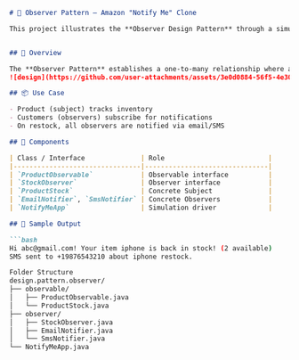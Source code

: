 ```markdown
# 🔔 Observer Pattern – Amazon "Notify Me" Clone

This project illustrates the **Observer Design Pattern** through a simulation of Amazon's "Notify Me" feature for out-of-stock products.


## 📘 Overview

The **Observer Pattern** establishes a one-to-many relationship where a subject notifies all registered observers of state changes.
![design](https://github.com/user-attachments/assets/3e0d0884-56f5-4e30-bde4-8c7649ee945f)

## 📦 Use Case

- Product (subject) tracks inventory
- Customers (observers) subscribe for notifications
- On restock, all observers are notified via email/SMS

## 🧩 Components

| Class / Interface              | Role                          |
|--------------------------------|-------------------------------|
| `ProductObservable`            | Observable interface          |
| `StockObserver`                | Observer interface            |
| `ProductStock`                 | Concrete Subject              |
| `EmailNotifier`, `SmsNotifier` | Concrete Observers            |
| `NotifyMeApp`                  | Simulation driver             |

## 🧪 Sample Output

```bash
Hi abc@gmail.com! Your item iphone is back in stock! (2 available)
SMS sent to +19876543210 about iphone restock.

Folder Structure
design.pattern.observer/
├── observable/
│   ├── ProductObservable.java
│   └── ProductStock.java
├── observer/
│   ├── StockObserver.java
│   ├── EmailNotifier.java
│   └── SmsNotifier.java
└── NotifyMeApp.java
